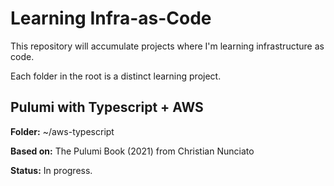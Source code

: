 # Learning Infra-as-Code

This repository will accumulate projects where I'm learning infrastructure as code.

Each folder in the root is a distinct learning project.

## Pulumi with Typescript + AWS

**Folder:** ~/aws-typescript

**Based on:** The Pulumi Book (2021) from Christian Nunciato

**Status:** In progress.